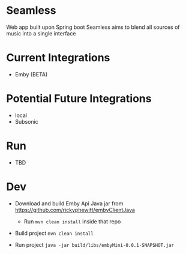 # Seamless
Web app built upon Spring boot
Seamless aims to blend all sources of music into a single interface

# Current Integrations
* Emby (BETA)

# Potential Future Integrations
* local
* Subsonic

# Run
* TBD

# Dev
* Download and build Emby Api Java jar from https://github.com/rickyphewitt/embyClientJava
  * Run ``` mvn clean install ``` inside that repo

* Build project
``` mvn clean install ```
* Run project
```java -jar build/libs/embyMini-0.0.1-SNAPSHOT.jar ```

